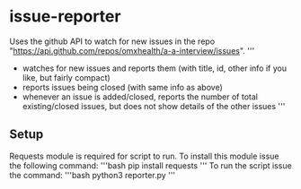 # issue-reporter
Uses the github API to watch for new issues in the repo "https://api.github.com/repos/omxhealth/a-a-interview/issues".
'''
- watches for new issues and reports them (with title, id, other info if you like, but fairly compact)
- reports issues being closed (with same info as above)
- whenever an issue is added/closed, reports the number of total existing/closed issues, but does not show details of the other issues
'''

## Setup
Requests module is required for script to run. To install this module issue the following command:
'''bash
pip install requests
'''
To run the script issue the command:
'''bash
python3 reporter.py
'''